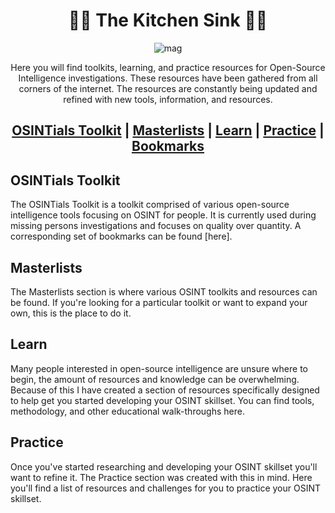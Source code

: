 <div align="center">

# 🕵️‍♂️ The Kitchen Sink 🕵️‍♂️

![mag](https://github.com/user-attachments/assets/ee0035aa-ca63-41f7-9bcf-ff2c90cd8e3b)

Here you will find toolkits, learning, and practice resources for Open-Source Intelligence investigations. These resources have been gathered from all corners of the internet. The resources are constantly being updated and refined with new tools, information, and resources.

## [OSINTials Toolkit](https://github.com/OSINTI4L/The-Kitchen-Sink/blob/main/OSINTials.md) | [Masterlists](https://github.com/OSINTI4L/The-Kitchen-Sink/blob/main/Masterlists.md) | [Learn](https://github.com/OSINTI4L/The-Kitchen-Sink/blob/main/Learn.md) | [Practice](https://github.com/OSINTI4L/The-Kitchen-Sink/blob/main/Practice.md) | [Bookmarks](https://github.com/OSINTI4L/The-Kitchen-Sink/tree/main/Bookmarks)

</div>

## OSINTials Toolkit
The OSINTials Toolkit is a toolkit comprised of various open-source intelligence tools focusing on OSINT for people. It is currently used during missing persons investigations and focuses on quality over quantity. A corresponding set of bookmarks can be found [here].

## Masterlists
The Masterlists section is where various OSINT toolkits and resources can be found. If you're looking for a particular toolkit or want to expand your own, this is the place to do it.

## Learn
Many people interested in open-source intelligence are unsure where to begin, the amount of resources and knowledge can be overwhelming. Because of this I have created a section of resources specifically designed to help get you started developing your OSINT skillset. You can find tools, methodology, and other educational walk-throughs here.

## Practice
Once you've started researching and developing your OSINT skillset you'll want to refine it. The Practice section was created with this in mind. Here you'll find a list of resources and challenges for you to practice your OSINT skillset.
